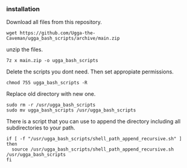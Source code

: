 ### installation
Download all files from this repository.
```
wget https://github.com/Ugga-the-Caveman/ugga_bash_scripts/archive/main.zip
```

unzip the files.
```
7z x main.zip -o ugga_bash_scripts
```

Delete the scripts you dont need. 
Then set appropiate permissions.
```
chmod 755 ugga_bash_scripts -R
```

Replace old directory with new one.
```
sudo rm -r /usr/ugga_bash_scripts
sudo mv ugga_bash_scripts /usr/ugga_bash_scripts
```

There is a script that you can use to append the directory including all subdirectories to your path.
```
if [ -f "/usr/ugga_bash_scripts/shell_path_append_recursive.sh" ]
then
  source /usr/ugga_bash_scripts/shell_path_append_recursive.sh /usr/ugga_bash_scripts
fi
```
